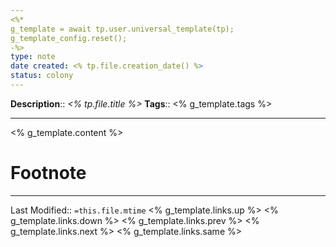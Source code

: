 ```yaml
---
<%* 
g_template = await tp.user.universal_template(tp);
g_template_config.reset();
-%>
type: note 
date created: <% tp.file.creation_date() %>
status: colony
---
```


**Description**:: *<% tp.file.title %>*
**Tags**:: <% g_template.tags %>

---
<% g_template.content %>

# Footnote
---
Last Modified:: `=this.file.mtime`
<% g_template.links.up %>
<% g_template.links.down %>
<% g_template.links.prev %>
<% g_template.links.next %>
<% g_template.links.same %>